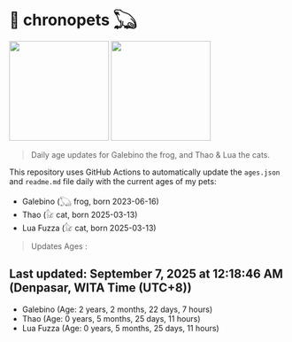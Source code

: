 # 🐾 chronopets 𓆏
<img src="https://github.com/user-attachments/assets/802b3632-7c4b-4232-a3a0-8b1d8fa6f04d" widht=180 height=180 >
<img src="https://github.com/user-attachments/assets/16687005-7ebb-4607-be57-0c8e528fed06" widht=180 height=180 >

> Daily age updates for Galebino the frog, and Thao & Lua the cats.

This repository uses GitHub Actions to automatically update the `ages.json` and `readme.md` file daily with the current ages of my pets: <br>
- Galebino (𓆏 frog, born 2023-06-16)
- Thao (𓃠 cat, born 2025-03-13)
- Lua Fuzza (𓃠 cat, born 2025-03-13)

> Updates Ages :

## Last updated: September 7, 2025 at 12:18:46 AM (Denpasar, WITA Time (UTC+8))

- Galebino (Age: 2 years, 2 months, 22 days, 7 hours)
- Thao (Age: 0 years, 5 months, 25 days, 11 hours)
- Lua Fuzza (Age: 0 years, 5 months, 25 days, 11 hours)

